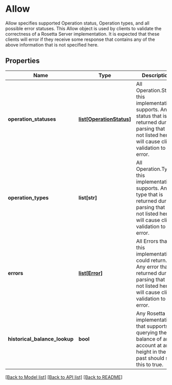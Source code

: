 # Allow

Allow specifies supported Operation status, Operation types, and all possible error statuses. This Allow object is used by clients to validate the correctness of a Rosetta Server implementation. It is expected that these clients will error if they receive some response that contains any of the above information that is not specified here.
## Properties
Name | Type | Description | Notes
------------ | ------------- | ------------- | -------------
**operation_statuses** | [**list[OperationStatus]**](OperationStatus.md) | All Operation.Status this implementation supports. Any status that is returned during parsing that is not listed here will cause client validation to error. | 
**operation_types** | **list[str]** | All Operation.Type this implementation supports. Any type that is returned during parsing that is not listed here will cause client validation to error. | 
**errors** | [**list[Error]**](Error.md) | All Errors that this implementation could return. Any error that is returned during parsing that is not listed here will cause client validation to error. | 
**historical_balance_lookup** | **bool** | Any Rosetta implementation that supports querying the balance of an account at any height in the past should set this to true. | 

[[Back to Model list]](../README.md#documentation-for-models) [[Back to API list]](../README.md#documentation-for-api-endpoints) [[Back to README]](../README.md)


